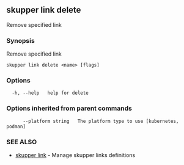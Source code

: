 ## skupper link delete

Remove specified link

### Synopsis

Remove specified link

```
skupper link delete <name> [flags]
```

### Options

```
  -h, --help   help for delete
```

### Options inherited from parent commands

```
      --platform string   The platform type to use [kubernetes, podman]
```

### SEE ALSO

* [skupper link](skupper_link.md)	 - Manage skupper links definitions

